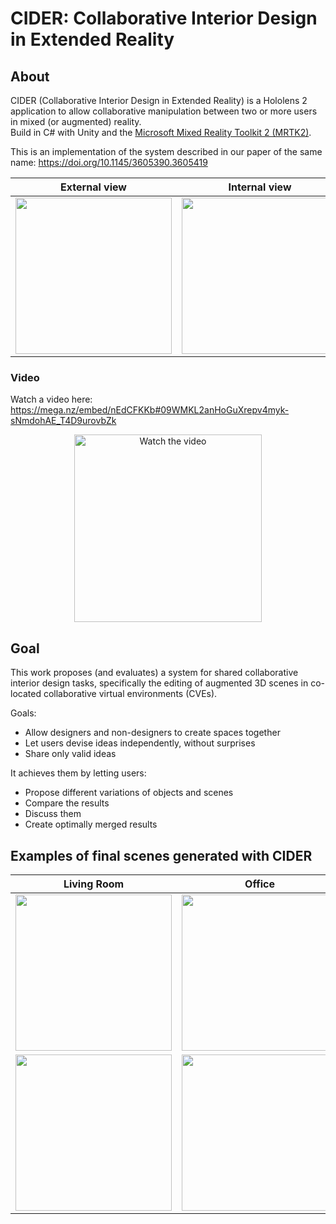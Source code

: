 # CIDER: Collaborative Interior Design in Extended Reality

## About

CIDER (Collaborative Interior Design in Extended Reality) is a Hololens 2 application to allow collaborative manipulation between two or more users in mixed (or augmented) reality. <br>
Build in C# with Unity and the [Microsoft Mixed Reality Toolkit 2 (MRTK2)](https://github.com/microsoft/MixedRealityToolkit-Unity).

This is an implementation of the system described in our paper of the same name: https://doi.org/10.1145/3605390.3605419

External view              |  Internal view
:-------------------------:|:-------------------------:
<img src="https://github.com/DebbyX3/CIDERHololensCollabManip/assets/26549164/feace467-6180-41a2-801e-af2dd50ce179" height="250"> | <img src="https://github.com/DebbyX3/CIDERHololensCollabManip/assets/26549164/5a37cb46-2d80-4421-930a-bda7664cbfcb" height="250">

### Video
Watch a video here: https://mega.nz/embed/nEdCFKKb#09WMKL2anHoGuXrepv4myk-sNmdohAE_T4D9urovbZk
<p align="center">
  <a href="https://mega.nz/embed/nEdCFKKb#09WMKL2anHoGuXrepv4myk-sNmdohAE_T4D9urovbZk"><img height="300" src="https://i.imgur.com/4QauwEUl.png" alt="Watch the video"></a><br>
  
</p>

<!---
[![Watch the video](https://i.imgur.com/4QauwEUl.png)](https://mega.nz/embed/nEdCFKKb#09WMKL2anHoGuXrepv4myk-sNmdohAE_T4D9urovbZk)
-->

## Goal

This work proposes (and evaluates) a system for shared collaborative interior design tasks, specifically the editing of augmented 3D scenes in co-located collaborative virtual environments (CVEs).

Goals: 
- Allow designers and non-designers to create spaces together
- Let users devise ideas independently, without surprises
- Share only valid ideas

It achieves them by letting users:
- Propose different variations of objects and scenes
- Compare the results
- Discuss them
- Create optimally merged results

## Examples of final scenes generated with CIDER

Living Room                |  Office
:-------------------------:|:-------------------------:
<img src="https://i.imgur.com/LxLhOHTl.jpg" height="250"> | <img src="https://i.imgur.com/prwqf6nl.jpg" height="250">
<img src="https://github.com/DebbyX3/CIDERHololensCollabManip/assets/26549164/912714f5-6f62-43ef-bf22-54a8ad3783d9" height="250"> | <img src="https://github.com/DebbyX3/CIDERHololensCollabManip/assets/26549164/fdb2d860-3200-4470-b93a-d01927037a66" height="250">


